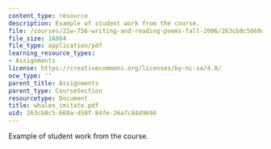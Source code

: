 ```yaml
---
content_type: resource
description: Example of student work from the course.
file: /courses/21w-756-writing-and-reading-poems-fall-2006/263cb8c5669ad58f84fe26a7c84d9694_whalen_imitate.pdf
file_size: 16804
file_type: application/pdf
learning_resource_types:
- Assignments
license: https://creativecommons.org/licenses/by-nc-sa/4.0/
ocw_type: ''
parent_title: Assignments
parent_type: CourseSection
resourcetype: Document
title: whalen_imitate.pdf
uid: 263cb8c5-669a-d58f-84fe-26a7c84d9694
---
```

Example of student work from the course.